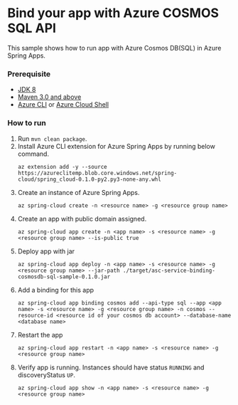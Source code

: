 # Bind your app with Azure COSMOS SQL API

This sample shows how to run app with Azure Cosmos DB(SQL) in Azure Spring Apps.

### Prerequisite

* [JDK 8](https://docs.microsoft.com/azure/java/jdk/java-jdk-install)
* [Maven 3.0 and above](http://maven.apache.org/install.html)
* [Azure CLI](https://docs.microsoft.com/cli/azure/install-azure-cli?view=azure-cli-latest) or [Azure Cloud Shell](https://docs.microsoft.com/azure/cloud-shell/overview)

### How to run 

1. Run `mvn clean package`.
1. Install Azure CLI extension for Azure Spring Apps by running below command.
    ```
    az extension add -y --source https://azureclitemp.blob.core.windows.net/spring-cloud/spring_cloud-0.1.0-py2.py3-none-any.whl
    ```
1. Create an instance of Azure Spring Apps.
    ```
    az spring-cloud create -n <resource name> -g <resource group name>
    ```
1. Create an app with public domain assigned.
    ```
    az spring-cloud app create -n <app name> -s <resource name> -g <resource group name> --is-public true 
    ```
1. Deploy app with jar
    ```
    az spring-cloud app deploy -n <app name> -s <resource name> -g <resource group name> --jar-path ./target/asc-service-binding-cosmosdb-sql-sample-0.1.0.jar
    ```
1. Add a binding for this app
    ```
    az spring-cloud app binding cosmos add --api-type sql --app <app name> -s <resource name> -g <resource group name> -n cosmos --resource-id <resource id of your cosmos db account> --database-name <database name>
    ```
1. Restart the app
    ```
    az spring-cloud app restart -n <app name> -s <resource name> -g <resource group name>
    ```
1. Verify app is running. Instances should have status `RUNNING` and discoveryStatus `UP`. 
    ```
    az spring-cloud app show -n <app name> -s <resource name> -g <resource group name>
    ```
